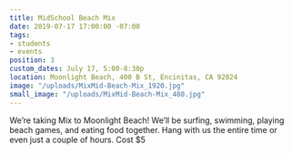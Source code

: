 ```yaml
---
title: MidSchool Beach Mix
date: 2019-07-17 17:00:00 -07:00
tags:
- students
- events
position: 3
custom_dates: July 17, 5:00-8:30p
location: Moonlight Beach, 400 B St, Encinitas, CA 92024
image: "/uploads/MixMid-Beach-Mix_1920.jpg"
small_image: "/uploads/MixMid-Beach-Mix_480.jpg"
---
```


We’re taking Mix to Moonlight Beach! We’ll be surfing, swimming, playing beach games, and eating food together. Hang with us the entire time or even just a couple of hours. Cost $5 